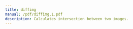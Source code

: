 ```yaml
---
title: diffimg
manual: /pdf/diffimg.1.pdf
description: Calculates intersection between two images.
---
```

